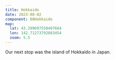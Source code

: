 ```yaml
---
title: Hokkaido
date: 2023-08-02
component: 08Hokkaido
map: 
  lat: 43.299697550407664
  lon: 142.71273792083454
  zoom: 5.5
---
```


Our next stop was the island of Hokkaido in Japan.

